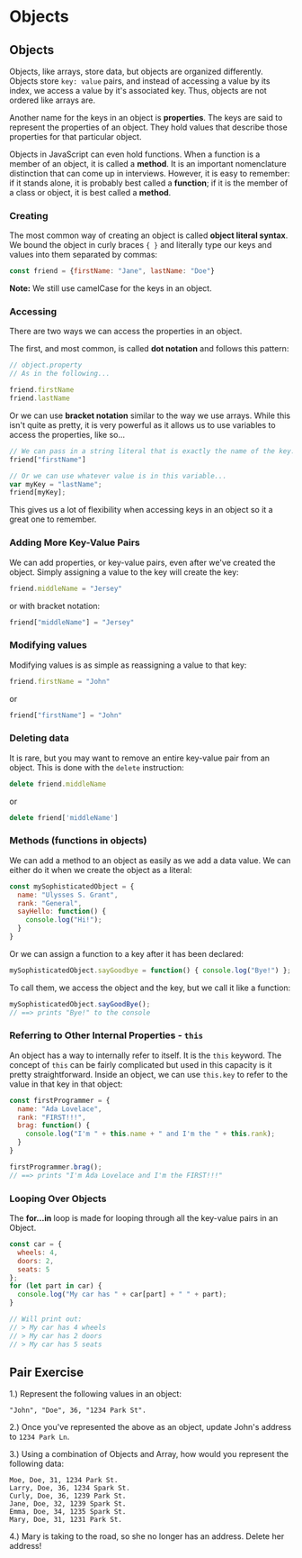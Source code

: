 # Objects

## Objects

Objects, like arrays, store data, but objects are organized differently. Objects store `key: value` pairs, and instead of accessing a value by its index, we access a value by it's associated key. Thus, objects are not ordered like arrays are.

Another name for the keys in an object is **properties**. The keys are said to represent the properties of an object. They hold values that describe those properties for that particular object.

Objects in JavaScript can even hold functions. When a function is a member of an object, it is called a **method**. It is an important nomenclature distinction that can come up in interviews. However, it is easy to remember: if it stands alone, it is probably best called a **function**; if it is the member of a class or object, it is best called a **method**.

### Creating

The most common way of creating an object is called **object literal syntax**. We bound the object in curly braces `{ }` and literally type our keys and values into them separated by commas:

```javascript
const friend = {firstName: "Jane", lastName: "Doe"}
```

**Note:** We still use camelCase for the keys in an object.

### Accessing

There are two ways we can access the properties in an object.

The first, and most common, is called **dot notation** and follows this pattern:

```javascript
// object.property
// As in the following...

friend.firstName
friend.lastName
```

Or we can use **bracket notation** similar to the way we use arrays. While this isn't quite as pretty, it is very powerful as it allows us to use variables to access the properties, like so...

```javascript
// We can pass in a string literal that is exactly the name of the key...
friend["firstName"]

// Or we can use whatever value is in this variable...
var myKey = "lastName";
friend[myKey];
```

This gives us a lot of flexibility when accessing keys in an object so it a great one to remember.

### Adding More Key-Value Pairs

We can add properties, or key-value pairs, even after we've created the object. Simply assigning a value to the key will create the key:

```javascript
friend.middleName = "Jersey"
```

or with bracket notation:

```javascript
friend["middleName"] = "Jersey"
```

### Modifying values

Modifying values is as simple as reassigning a value to that key:

```javascript
friend.firstName = "John"
```

or

```javascript
friend["firstName"] = "John"
```

### Deleting data

It is rare, but you may want to remove an entire key-value pair from an object. This is done with the `delete` instruction:

```javascript
delete friend.middleName
```

or

```javascript
delete friend['middleName']
```

### Methods \(functions in objects\)

We can add a method to an object as easily as we add a data value. We can either do it when we create the object as a literal:

```javascript
const mySophisticatedObject = {
  name: "Ulysses S. Grant",
  rank: "General",
  sayHello: function() {
    console.log("Hi!");
  }
}
```

Or we can assign a function to a key after it has been declared:

```javascript
mySophisticatedObject.sayGoodbye = function() { console.log("Bye!") };
```

To call them, we access the object and the key, but we call it like a function:

```javascript
mySophisticatedObject.sayGoodBye();
// ==> prints "Bye!" to the console
```

### Referring to Other Internal Properties - `this`

An object has a way to internally refer to itself. It is the `this` keyword. The concept of `this` can be fairly complicated but used in this capacity is it pretty straightforward. Inside an object, we can use `this.key` to refer to the value in that key in that object:

```javascript
const firstProgrammer = {
  name: "Ada Lovelace",
  rank: "FIRST!!!",
  brag: function() {
    console.log("I'm " + this.name + " and I'm the " + this.rank);
  }
}

firstProgrammer.brag();
// ==> prints "I'm Ada Lovelace and I'm the FIRST!!!"
```

### Looping Over Objects

The **for...in** loop is made for looping through all the key-value pairs in an Object.

```javascript
const car = {
  wheels: 4,
  doors: 2,
  seats: 5
};
for (let part in car) {
  console.log("My car has " + car[part] + " " + part);
}

// Will print out:
// > My car has 4 wheels
// > My car has 2 doors
// > My car has 5 seats
```

## Pair Exercise

1.\) Represent the following values in an object:

```text
"John", "Doe", 36, "1234 Park St".
```

2.\) Once you've represented the above as an object, update John's address to `1234 Park Ln`.

3.\) Using a combination of Objects and Array, how would you represent the following data:

```text
Moe, Doe, 31, 1234 Park St.
Larry, Doe, 36, 1234 Spark St.
Curly, Doe, 36, 1239 Park St.
Jane, Doe, 32, 1239 Spark St.
Emma, Doe, 34, 1235 Spark St.
Mary, Doe, 31, 1231 Park St.
```

4.\) Mary is taking to the road, so she no longer has an address. Delete her address!

